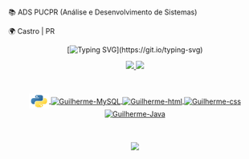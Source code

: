 📚 ADS PUCPR (Análise e Desenvolvimento de Sistemas)

🌍 Castro | PR 

<div align="center">

[![Typing SVG](https://readme-typing-svg.demolab.com?font=Aquire&pause=1000&color=69239e&width=435&lines=Welcome+To+My+GitHub+Profile;My+Name+Is+Guilherme+Carneiro;Please+Feel+Free+To+Contact+Me!)](https://git.io/typing-svg)


</div>

<div align="center">
  <a href="https://github.com/guilherme-carneiro">
  <img height="120em" src="https://github-readme-stats.vercel.app/api?username=guilherme-carneiro&show_icons=true&theme=midnight-purple&include_all_commits=true&count_private=true"/>
   <img height="120em" src="https://github-readme-stats.vercel.app/api/top-langs/?username=guilhermecarneiro&layout=compact&langs_count=7&theme=dark"/>
 </div>

  ##
  
  <div align="center" style="display: inline_block"><br>
  <img align="center" alt="Guilherme-Python" height="30" width="40" src="https://raw.githubusercontent.com/devicons/devicon/master/icons/python/python-original.svg">
  <img align="center" alt="Guilherme-MySQL" height="30" width="40" src="https://cdn.jsdelivr.net/gh/devicons/devicon/icons/mysql/mysql-original-wordmark.svg">
  <img align="center" alt="Guilherme-html" height="30" width="40"src="https://cdn.jsdelivr.net/gh/devicons/devicon/icons/html5/html5-original.svg" />
  <img align="center" alt="Guilherme-css" height="30" width="40"src="https://cdn.jsdelivr.net/gh/devicons/devicon/icons/css3/css3-original.svg" />
  <img align="center" alt="Guilherme-Java" height="30" width="40" src="https://cdn.jsdelivr.net/gh/devicons/devicon/icons/java/java-original-wordmark.svg" />

<br></br>
![](https://komarev.com/ghpvc/?username=your-github-guilherme-carneiro&style=for-the-badge&color=69239e)
